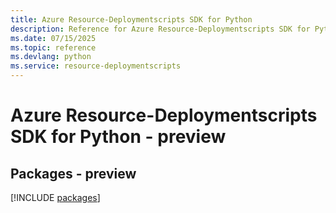 ```yaml
---
title: Azure Resource-Deploymentscripts SDK for Python
description: Reference for Azure Resource-Deploymentscripts SDK for Python
ms.date: 07/15/2025
ms.topic: reference
ms.devlang: python
ms.service: resource-deploymentscripts
---
```

# Azure Resource-Deploymentscripts SDK for Python - preview
## Packages - preview
[!INCLUDE [packages](resource-deploymentscripts-index.md)]